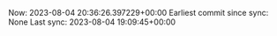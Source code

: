 Now: 2023-08-04 20:36:26.397229+00:00 Earliest commit since sync: None Last sync: 2023-08-04 19:09:45+00:00

